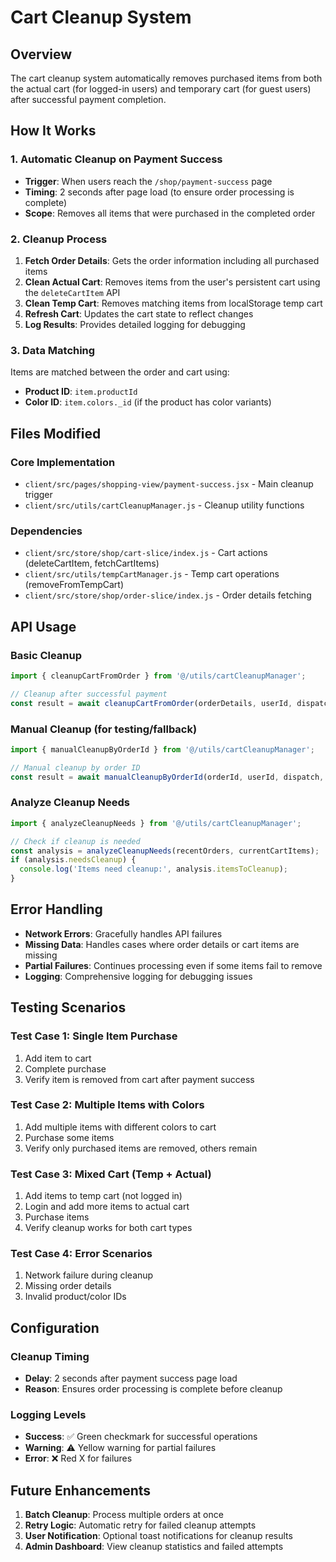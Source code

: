 # Cart Cleanup System

## Overview
The cart cleanup system automatically removes purchased items from both the actual cart (for logged-in users) and temporary cart (for guest users) after successful payment completion.

## How It Works

### 1. Automatic Cleanup on Payment Success
- **Trigger**: When users reach the `/shop/payment-success` page
- **Timing**: 2 seconds after page load (to ensure order processing is complete)
- **Scope**: Removes all items that were purchased in the completed order

### 2. Cleanup Process
1. **Fetch Order Details**: Gets the order information including all purchased items
2. **Clean Actual Cart**: Removes items from the user's persistent cart using the `deleteCartItem` API
3. **Clean Temp Cart**: Removes matching items from localStorage temp cart
4. **Refresh Cart**: Updates the cart state to reflect changes
5. **Log Results**: Provides detailed logging for debugging

### 3. Data Matching
Items are matched between the order and cart using:
- **Product ID**: `item.productId`
- **Color ID**: `item.colors._id` (if the product has color variants)

## Files Modified

### Core Implementation
- `client/src/pages/shopping-view/payment-success.jsx` - Main cleanup trigger
- `client/src/utils/cartCleanupManager.js` - Cleanup utility functions

### Dependencies
- `client/src/store/shop/cart-slice/index.js` - Cart actions (deleteCartItem, fetchCartItems)
- `client/src/utils/tempCartManager.js` - Temp cart operations (removeFromTempCart)
- `client/src/store/shop/order-slice/index.js` - Order details fetching

## API Usage

### Basic Cleanup
```javascript
import { cleanupCartFromOrder } from '@/utils/cartCleanupManager';

// Cleanup after successful payment
const result = await cleanupCartFromOrder(orderDetails, userId, dispatch);
```

### Manual Cleanup (for testing/fallback)
```javascript
import { manualCleanupByOrderId } from '@/utils/cartCleanupManager';

// Manual cleanup by order ID
const result = await manualCleanupByOrderId(orderId, userId, dispatch, getOrderDetails);
```

### Analyze Cleanup Needs
```javascript
import { analyzeCleanupNeeds } from '@/utils/cartCleanupManager';

// Check if cleanup is needed
const analysis = analyzeCleanupNeeds(recentOrders, currentCartItems);
if (analysis.needsCleanup) {
  console.log('Items need cleanup:', analysis.itemsToCleanup);
}
```

## Error Handling
- **Network Errors**: Gracefully handles API failures
- **Missing Data**: Handles cases where order details or cart items are missing
- **Partial Failures**: Continues processing even if some items fail to remove
- **Logging**: Comprehensive logging for debugging issues

## Testing Scenarios

### Test Case 1: Single Item Purchase
1. Add item to cart
2. Complete purchase
3. Verify item is removed from cart after payment success

### Test Case 2: Multiple Items with Colors
1. Add multiple items with different colors to cart
2. Purchase some items
3. Verify only purchased items are removed, others remain

### Test Case 3: Mixed Cart (Temp + Actual)
1. Add items to temp cart (not logged in)
2. Login and add more items to actual cart
3. Purchase items
4. Verify cleanup works for both cart types

### Test Case 4: Error Scenarios
1. Network failure during cleanup
2. Missing order details
3. Invalid product/color IDs

## Configuration

### Cleanup Timing
- **Delay**: 2 seconds after payment success page load
- **Reason**: Ensures order processing is complete before cleanup

### Logging Levels
- **Success**: ✅ Green checkmark for successful operations
- **Warning**: ⚠️ Yellow warning for partial failures
- **Error**: ❌ Red X for failures

## Future Enhancements
1. **Batch Cleanup**: Process multiple orders at once
2. **Retry Logic**: Automatic retry for failed cleanup attempts
3. **User Notification**: Optional toast notifications for cleanup results
4. **Admin Dashboard**: View cleanup statistics and failed attempts
